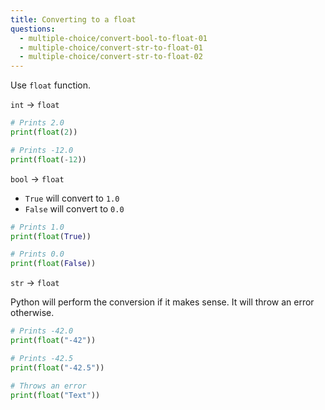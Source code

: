 ```yaml
---
title: Converting to a float
questions:
  - multiple-choice/convert-bool-to-float-01
  - multiple-choice/convert-str-to-float-01
  - multiple-choice/convert-str-to-float-02
---
```


Use `float` function.

`int` → `float`

```python
# Prints 2.0
print(float(2))

# Prints -12.0
print(float(-12))
```

`bool` → `float`

- `True` will convert to `1.0`
- `False` will convert to `0.0`

```python
# Prints 1.0
print(float(True))

# Prints 0.0
print(float(False))
```

`str` → `float`

Python will perform the conversion if it makes sense. It will throw an error otherwise.

```python
# Prints -42.0
print(float("-42"))

# Prints -42.5
print(float("-42.5"))

# Throws an error
print(float("Text"))
```
